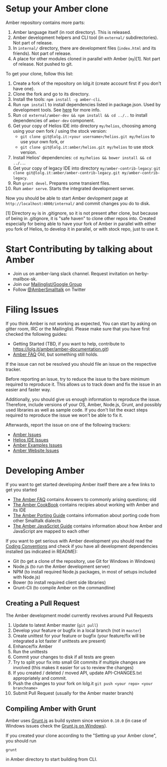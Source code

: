 Setup your Amber clone
====

Amber repository contains more parts:

1. Amber language itself (in root directory). This is released.
1. Amber development helpers and CLI tool (in `external/` subdirectories). Not part of release.
1. In `internal/` directory, there are development files (`index.html` and its friends).  Not part of release.
1. A place for other modules cloned in parallel with Amber (`my`)[1]. Not part of release. Not pushed to git.

To get your clone, follow this list:

1. Create a fork of the repository on lolg.it (create account first if you don't have one).
1. Clone the fork and go to its directory.
1. Install the tools: ```npm install -g amber-cli```.
1. Run ```npm install``` to install dependencies listed in package.json. Used by development tools. See [here](https://www.npmjs.org/doc/cli/npm-install.html) for more info.
1. Run ```cd external/amber-dev && npm install && cd ../..``` to install dependencies of `amber-dev` component.
1. Get your copy of Helios IDE into directory `my/helios`, choosing among using your own fork / using the stock version:
    - ```git clone git@lolg.it:<your username>/helios.git my/helios``` to use your own fork, or
    - ```git clone git@lolg.it:amber/helios.git my/helios``` to use stock version.
1. Install Helios' dependencies: ```cd my/helios && bower install && cd ../..```.
1. Get your copy of legacy IDE into directory `my/amber-contrib-legacy`:
  ```git clone git@lolg.it:amber/amber-contrib-legacy.git my/amber-contrib-legacy```.
1. Run ```grunt devel```. Prepares some transient files.
1. Run ```amber serve```. Starts the integrated development server.

Now you should be able to start Amber devlopment page at `http://localhost:4000/internal/` and commit changes you do to disk.

[1] Directory `my` is in .gitignore, so it is not present after clone,
but because of being in .gitignore, it is "safe haven" to clone other repos into.
Created especially for being able to have your fork of Amber in parallel with
either you fork of Helios, to develop it in parallel, or with stock repo, just to use it.

Start Contributing by talking about Amber
=========================================

* Join us on amber-lang slack channel. Request invitation on herby-mailbox-sk.
* Join our [Mailinglist/Google Group](http://groups.google.com/group/amber-lang)
* Follow [@AmberSmalltalk](https://twitter.com/AmberSmalltalk) on Twitter


Filing Issues
=============

If you think Amber is not working as expected, You can start by asking on gitter room, IRC or the Mailinglist.
Please make sure that you have first checked the following guides:

* Getting Started (TBD, if you want to help, contribute to https://lolg.it/amber/amber-documentation.git)
* [Amber FAQ](https://github.com/amber-smalltalk/amber/wiki/FAQ) Old, but something still holds.

If the issue can not be resolved you should file an issue on the respective tracker.

Before reporting an issue, try to reduce the issue to the bare minimum required to reproduce it.
This allows us to track down and fix the issue in an easier and faster way.

Additionally, you should give us enough information to reproduce the issue.
Therefore, include versions of your OS, Amber, Node.js, Grunt, and possibly used libraries as well as sample code.
If you don't list the exact steps required to reproduce the issue we won't be able to fix it.

Afterwards, report the issue on one of the following trackers:

* [Amber Issues](https://lolg.it/amber/amber/issues)
* [Helios IDE Issues](https://lolg.it/amber/helios/issues)
* [Amber Examples Issues](https://lolg.it/amber/amber-examples/issues)
* [Amber Website Issues](https://lolg.it/amber/amber-website/issues)


Developing Amber
================

If you want to get started developing Amber itself there are a few links to get you started

* [The Amber FAQ](https://github.com/amber-smalltalk/amber/wiki/FAQ) contains Answers to commonly arising questions; old
* [The Amber CookBook](https://github.com/amber-smalltalk/amber/wiki/Amber-cookbook) contains recipies about working with Amber and its IDE
* [The Amber Porting Guide](https://github.com/amber-smalltalk/amber/wiki/Porting-code-from-other-Smalltalk-dialects) contains information about porting code from other Smalltalk dialects
* [The Amber JavaScript Guide](https://github.com/amber-smalltalk/amber/wiki/From-smalltalk-to-javascript-and-back) contains information about how Amber and JavaScript are mapped to each other

If you want to get serious with Amber development you should read the [Coding Conventions](https://github.com/amber-smalltalk/amber/wiki/Coding-conventions)
and check if you have all development dependencies installed (as indicated in README):

* Git (to get a clone of the repository, use Git for Windows in Windows)
* Node.js (to run the Amber development server)
* NPM (to install required Node.js packages, in most of setups included with Node.js)
* Bower (to install required client side libraries)
* Grunt-Cli (to compile Amber on the commandline)

Creating a Pull Request
-----------------------

The Amber development model currently revolves around Pull Requests

1. Update to latest Amber master (```git pull```)
2. Develop your feature or bugfix in a local branch (not in ```master```)
3. Create unittest for your feature or bugfix (your feature/fix will be integrated a lot faster if unittests are present)
4. Enhance/fix Amber
5. Run the unittests
6. Commit your changes to disk if all tests are green
7. Try to split your fix into small Git commits if multiple changes are involved (this makes it easier for us to review the changes)
8. If you created / deleted / moved API, update API-CHANGES.txt appropriately and commit.
8. Push the changes to your fork on lolg.it ```git push <your repo> <your branchname>```
9. Submit Pull Request (usually for the Amber master branch)


Compiling Amber with Grunt
--------------------------

Amber uses [Grunt.js](http://gruntjs.com/) as build system since version `0.10.0` (in case of Windows issues check the [Grunt.js on Windows](http://gruntjs.com/frequently-asked-questions#does-grunt-work-on-windows)).

If you created your clone according to the "Setting up your Amber clone", you should run

    grunt

in Amber directory to start building from CLI.

